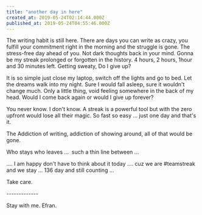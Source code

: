 ```yaml
---
title: "another day in here"
created_at: 2019-05-24T02:14:44.000Z
published_at: 2019-05-24T04:55:46.000Z
---
```

The writing habit is still here. There are days you can write as crazy, you fulfill your commitment right in the morning and the struggle is gone. The stress-free day ahead of you. Not dark thoughts back in your mind. Gonna be my streak prolonged or forgotten in the history. 4 hours, 2 hours, 1hour and 30 minutes left. Getting sweaty, Do I give up? 

It is so simple just close my laptop, switch off the lights and go to bed. Let the dreams walk into my night. Sure I would fall asleep, sure it wouldn't change much. Only a little thing, void feeling somewhere in the back of my head. Would I come back again or would I give up forever?

You never know. I don't know. A streak is a powerful tool but with the zero upfront would lose all their magic. So fast so easy ... just one day and that's it. 

The Addiction of writing, addiction of showing around, all of that would be gone. 

Who stays who leaves ...  such a thin line between ... 

.... I am happy don't have to think about it today .... cuz we are #teamstreak and we stay ... 136 day and still counting ... 

Take care.

\-------------

Stay with me. Efran.
